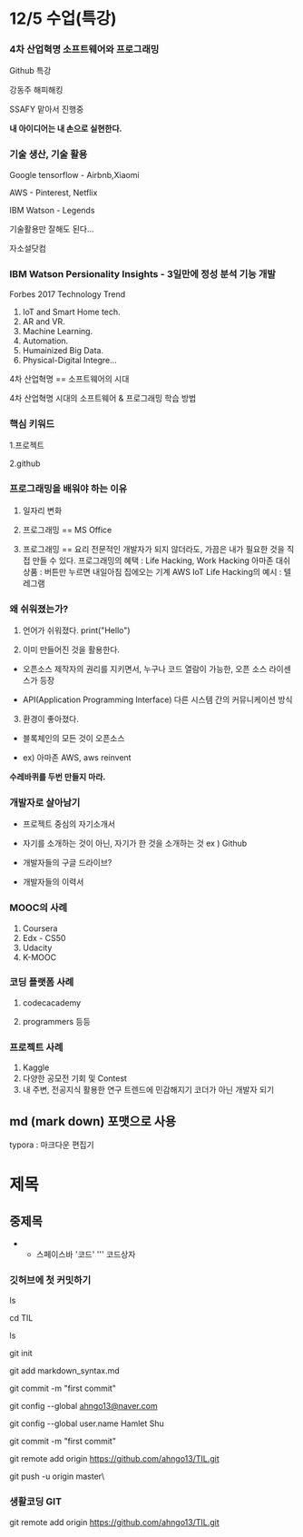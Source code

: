 # 12/5 수업(특강)

### 4차 산업혁명 소프트웨어와 프로그래밍

Github 특강

강동주 해피해킹

SSAFY 맡아서 진행중

**내 아이디어는 내 손으로 실현한다.**



### 기술 생산, 기술 활용

Google tensorflow - Airbnb,Xiaomi

AWS - Pinterest, Netflix

IBM Watson - Legends

기술활용만 잘해도 된다...

자소설닷컴



### IBM Watson Persionality Insights - 3일만에 정성 분석 기능 개발

Forbes 2017 Technology Trend

1. loT and Smart Home tech.
2. AR and VR.
3. Machine Learning.
4. Automation.
5. Humainized Big Data.
6. Physical-Digital Integre...

4차 산업혁명 == 소프트웨어의 시대

4차 산업혁명 시대의 소프트웨어 & 프로그래밍 학습 방법



### 핵심 키워드

1.프로젝트

2.github



### 프로그래밍을 배워야 하는 이유

1. 일자리 변화

2. 프로그래밍 == MS Office

3. 프로그래밍 == 요리
  전문적인 개발자가 되지 않더라도, 가끔은 내가 필요한 것을 직접 만들 수 있다.
  프로그래밍의 혜택 : Life Hacking, Work Hacking
  아마존 대쉬 상품 : 버튼만 누르면 내일아침 집에오는 기계
  AWS IoT
  Life Hacking의 예시 : 텔레그램

  

### 왜 쉬워졌는가?

1. 언어가 쉬워졌다.
   print("Hello")

2. 이미 만들어진 것을 활용한다.

- 오픈소스
  제작자의 권리를 지키면서, 누구나 코드 열람이 가능한, 오픈 소스 라이센스가 등장

- API(Application Programming Interface)
  다른 시스템 간의 커뮤니케이션 방식

3. 환경이 좋아졌다.

- 블록체인의 모든 것이 오픈소스

- ex) 아마존 AWS, aws reinvent

**수레바퀴를 두번 만들지 마라.**



### 개발자로 살아남기

- 프로젝트 중심의 자기소개서

- 자기를 소개하는 것이 아닌, 자기가 한 것을 소개하는 것
  ex ) Github

- 개발자들의 구글 드라이브?

- 개발자들의 이력서



### MOOC의 사례

1. Coursera
2. Edx - CS50
3. Udacity
4. K-MOOC



### 코딩 플랫폼 사례
1. codecacademy

2. programmers 등등



### 프로젝트 사례
1. Kaggle
2. 다양한 공모전 기회 및 Contest
3. 내 주변, 전공지식 활용한 연구
   트렌드에 민감해지기
   코더가 아닌 개발자 되기



## md (mark down) 포맷으로 사용

typora : 마크다운 편집기



# 제목
## 중제목
- + 스페이스바
'코드'
''' 코드상자

### 깃허브에 첫 커밋하기

ls

cd TIL

ls

git init

git add markdown_syntax.md

git commit -m "first commit"

git config --global ahngo13@naver.com

git config --global user.name Hamlet Shu

git commit -m "first commit"

git remote add origin https://github.com/ahngo13/TIL.git

git push -u origin master\



### 생활코딩 GIT

git remote add origin https://github.com/ahngo13/TIL.git
